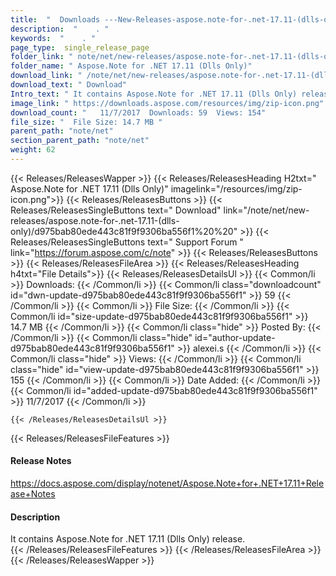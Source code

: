 ```yaml
---
title:  "  Downloads ---New-Releases-aspose.note-for-.net-17.11-(dlls-only) . " 
description:  "    . " 
keywords:  "    . " 
page_type:  single_release_page
folder_link: " note/net/new-releases/aspose.note-for-.net-17.11-(dlls-only)/"
folder_name: " Aspose.Note for .NET 17.11 (Dlls Only)"
download_link: " /note/net/new-releases/aspose.note-for-.net-17.11-(dlls-only)/d975bab80ede443c81f9f9306ba556f1"
download_text: " Download"
Intro_text: " It contains Aspose.Note for .NET 17.11 (Dlls Only) release."
image_link: " https://downloads.aspose.com/resources/img/zip-icon.png"
download_count: "   11/7/2017  Downloads: 59  Views: 154"
file_size: "  File Size: 14.7 MB "
parent_path: "note/net"
section_parent_path: "note/net"
weight: 62 
---
```


{{< Releases/ReleasesWapper >}}
  {{< Releases/ReleasesHeading H2txt=" Aspose.Note for .NET 17.11 (Dlls Only)" imagelink="/resources/img/zip-icon.png">}}
  {{< Releases/ReleasesButtons >}}
    {{< Releases/ReleasesSingleButtons text=" Download" link="/note/net/new-releases/aspose.note-for-.net-17.11-(dlls-only)/d975bab80ede443c81f9f9306ba556f1%20%20" >}}
    {{< Releases/ReleasesSingleButtons text=" Support Forum " link="https://forum.aspose.com/c/note" >}}
  {{< Releases/ReleasesButtons >}}
  {{< Releases/ReleasesFileArea >}}
    {{< Releases/ReleasesHeading h4txt="File Details">}}
    {{< Releases/ReleasesDetailsUl >}}
            {{< Common/li  >}} Downloads: {{< /Common/li >}} 
      {{< Common/li class="downloadcount" id="dwn-update-d975bab80ede443c81f9f9306ba556f1" >}} 59 {{< /Common/li >}} 
      {{< Common/li  >}} File Size: {{< /Common/li >}} 
      {{< Common/li id="size-update-d975bab80ede443c81f9f9306ba556f1" >}} 14.7 MB {{< /Common/li >}} 
      {{< Common/li  class="hide" >}} Posted By: {{< /Common/li >}} 
      {{< Common/li class="hide" id="author-update-d975bab80ede443c81f9f9306ba556f1" >}} alexei.s {{< /Common/li >}} 
      {{< Common/li class="hide"  >}} Views: {{< /Common/li >}} 
      {{< Common/li class="hide" id="view-update-d975bab80ede443c81f9f9306ba556f1" >}} 155 {{< /Common/li >}} 
      {{< Common/li  >}} Date Added: {{< /Common/li >}} 
      {{< Common/li id="added-update-d975bab80ede443c81f9f9306ba556f1" >}} 11/7/2017 {{< /Common/li >}} 

    {{< /Releases/ReleasesDetailsUl >}}

  {{< Releases/ReleasesFileFeatures >}}
      <h4>Release Notes</h4><div><a href="https://docs.aspose.com/display/notenet/Aspose.Note+for+.NET+17.11+Release+Notes">https://docs.aspose.com/display/notenet/Aspose.Note+for+.NET+17.11+Release+Notes</a></div><h4>Description</h4><div class="HTMLDescription">It contains Aspose.Note for .NET 17.11 (Dlls Only) release.</div>
  {{< /Releases/ReleasesFileFeatures >}}
 {{< /Releases/ReleasesFileArea >}}
{{< /Releases/ReleasesWapper >}}


